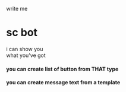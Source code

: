 write me
# sc bot


i can show you\
what you've got

#### you can create list of button from THAT type
#### you can create message text from a template
